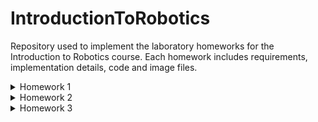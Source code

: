 # IntroductionToRobotics
Repository used to implement the laboratory homeworks for the Introduction to Robotics course.  Each homework includes requirements, implementation details, code and image files.

<details>
<summary>Homework 1</summary>
  
#### Task Requirements
Use a separate potentiometer in controlling each of the colors of the RGB led. The control must be done with digital electronics.
### Components used
- Arduino uno
- 1 RGB LED
- 3 potentiometers
- 1 breadboard
- 1 330 ohm resistor and 2 220 ohm resistors
- wires
### How to do
First you take a wire and connect the ground of the Arduino Uno with the (-) power rail of the breadboard. Then you take the 3 potentiometers and connect them to the breadboard. Connect the last pin of each potentiometer to the (-) power rail and the first pin to the (+) power rail. Take the RBG LED to determine if the LED is anode or cathode common. In my case, the LED is common cathode. If that's the case connect the cathode to the (-) power rail.  Connect the first pin of the LED with the 330 ohm resistor and a wire that is going to the Arduino board in a Digital PWM pin (I used the 11 pin). Do the same with the third and fourth pin of the LED but use the 220 ohm resistors (I used the 9 and 3 pin).  First pin is for red color, second for green and third for blue. Connect the middle pin of each potentiometer to an analog pin (I used the A0 A1 and A2 pin). First pin is for red color, second for green and third for blue. Connect the 5V pin of the Arduino to the (+) power rail. Make sure you correctly connect each component. 
If you did everything correct you should have something like this:

![20211025_114723](https://user-images.githubusercontent.com/61494964/138664783-76d5cab5-8d5c-472f-93ed-ecb12c038a0c.jpg)

Open Arduino on PC and write this [code](https://github.com/hirneagabriel/IntroductionToRobotics/blob/main/homework1.ino) and try and understand it. Make sure you initialize the digital and analog pins if you didn't use the same pins as I. Check if everything is alright then connect the Arduino to the PC, and upload the code. Pray it works.



[Here](https://www.youtube.com/watch?v=JDddwAnWMO4) is a demo on Youtube of how things should work.

</details>

<details>
  <summary>Homework 2</summary>
  
  #### Task Requirements
   Building the traffic lights for a  crosswalk. Use 2 LEDs to represent the traffic lights for people (red and green) and 3 LEDs to represent the traffic lights for cars (red, yellow and green). The system has the following states:
  1. **State 1** (default, reinstated after state 4 ends): green light for cars, red light for people, no sounds. Duration: indefinite, changed by pressing the button.
  2. **State 2** (initiated by counting down 10 seconds after a button press): the light should be yellow for cars,  red for people, and no sounds.
  Duration:  3 seconds.
  3. **State 3** (initiated after state 2 ends): red for cars, green for people and beeping sound from the buzzer at a constant interval.  
  Duration: 10 seconds.
  4. **State 4** (initiated after state 3 ends):  red for cars, blinking green for people and a beeping sound from the buzzer, at a constant interval, faster than the beeping in state 3.
  
### Components used
- Arduino uno
- 2 Red LED
- 2 Green LED
- 1 Yellow LED
- 1 breadboard
- 1 button
- 1 buzzer
- 2 220 ohm resistors and 1 100 ohm resistor
- wires
  
 Picture of the setup:
  
  ![20211102_092814](https://user-images.githubusercontent.com/61494964/139807115-f44d8ccb-ed77-457e-a3e0-39e4746d6f34.jpg)
  
  The code for this setup can be found [here](https://github.com/hirneagabriel/IntroductionToRobotics/blob/main/homework2.ino)
  
  
  [Here](https://youtu.be/aLjNWYBl6ws) is a demo on Youtube of how things work.
  </details>
  
<details>
  <summary> Homework 3 </summary>
  
  ![cat-loading](https://user-images.githubusercontent.com/61494964/137943557-d82fac86-541b-4c26-8764-5533e1fa59c1.gif)
  
  </details>

